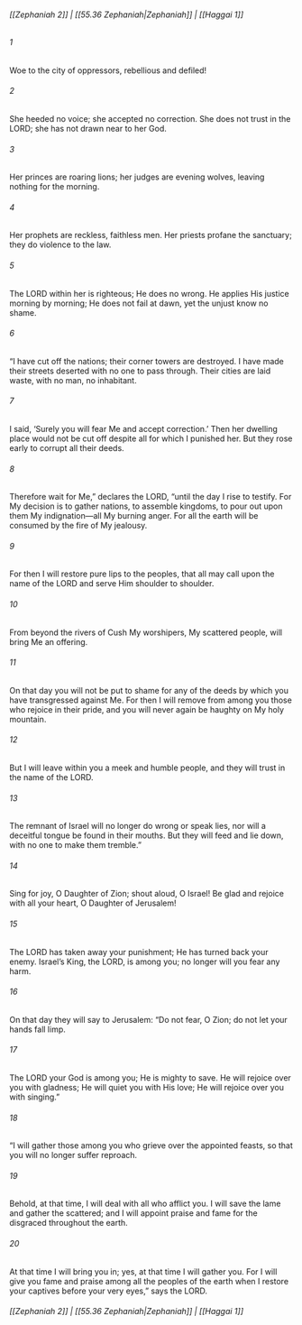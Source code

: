 
###### [[Zephaniah 2]] | [[55.36 Zephaniah|Zephaniah]] | [[Haggai 1]]

###### 1
Woe to the city of oppressors, rebellious and defiled!
###### 2
She heeded no voice; she accepted no correction. She does not trust in the LORD; she has not drawn near to her God.
###### 3
Her princes are roaring lions; her judges are evening wolves, leaving nothing for the morning.
###### 4
Her prophets are reckless, faithless men. Her priests profane the sanctuary; they do violence to the law.
###### 5
The LORD within her is righteous; He does no wrong. He applies His justice morning by morning; He does not fail at dawn, yet the unjust know no shame.
###### 6
“I have cut off the nations; their corner towers are destroyed. I have made their streets deserted with no one to pass through. Their cities are laid waste, with no man, no inhabitant.
###### 7
I said, ‘Surely you will fear Me and accept correction.’ Then her dwelling place would not be cut off despite all for which I punished her. But they rose early to corrupt all their deeds.
###### 8
Therefore wait for Me,” declares the LORD, “until the day I rise to testify. For My decision is to gather nations, to assemble kingdoms, to pour out upon them My indignation—all My burning anger. For all the earth will be consumed by the fire of My jealousy.
###### 9
For then I will restore pure lips to the peoples, that all may call upon the name of the LORD and serve Him shoulder to shoulder.
###### 10
From beyond the rivers of Cush My worshipers, My scattered people, will bring Me an offering.
###### 11
On that day you will not be put to shame for any of the deeds by which you have transgressed against Me. For then I will remove from among you those who rejoice in their pride, and you will never again be haughty on My holy mountain.
###### 12
But I will leave within you a meek and humble people, and they will trust in the name of the LORD.
###### 13
The remnant of Israel will no longer do wrong or speak lies, nor will a deceitful tongue be found in their mouths. But they will feed and lie down, with no one to make them tremble.”
###### 14
Sing for joy, O Daughter of Zion; shout aloud, O Israel! Be glad and rejoice with all your heart, O Daughter of Jerusalem!
###### 15
The LORD has taken away your punishment; He has turned back your enemy. Israel’s King, the LORD, is among you; no longer will you fear any harm.
###### 16
On that day they will say to Jerusalem: “Do not fear, O Zion; do not let your hands fall limp.
###### 17
The LORD your God is among you; He is mighty to save. He will rejoice over you with gladness; He will quiet you with His love; He will rejoice over you with singing.”
###### 18
“I will gather those among you who grieve over the appointed feasts, so that you will no longer suffer reproach.
###### 19
Behold, at that time, I will deal with all who afflict you. I will save the lame and gather the scattered; and I will appoint praise and fame for the disgraced throughout the earth.
###### 20
At that time I will bring you in; yes, at that time I will gather you. For I will give you fame and praise among all the peoples of the earth when I restore your captives before your very eyes,” says the LORD.

###### [[Zephaniah 2]] | [[55.36 Zephaniah|Zephaniah]] | [[Haggai 1]]

